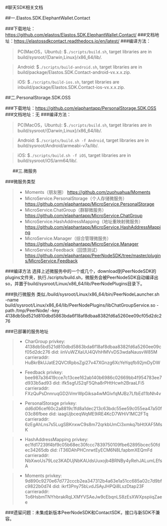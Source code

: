 #聊天SDK相关文档

##一.Elastos.SDK.ElephantWallet.Contact

###下载地址：https://github.com/elastos/Elastos.SDK.ElephantWallet.Contact/
###文档地址：https://elastossdkcontact.readthedocs.io/en/latest/
###编译方法：

> PC(MacOS，Ubuntu): $`./scripts/build.sh`, target libraries are in build/sysroot/{Darwin,Linux}/x86_64/lib/.

> Android:           $`./scripts/build-android.sh`, target libraries are in build/package/Elastos.SDK.Contact-android-vx.x.x.zip.

> iOS:               $`./scripts/build-ios.sh`, target libraries are inbuild/package/Elastos.SDK.Contact-ios-vx.x.x.zip.


##二.PersonalStorage.SDK.OSS

###下载地址：https://github.com/elaphantapp/PersonalStorage.SDK.OSS
###文档地址：无
###编译方法：

> PC(MacOS，Ubuntu): $`./scripts/build.sh`, target libraries are in build/sysroot/{Darwin,Linux}/x86_64/lib/.

> Android:           $`./scripts/build.sh -f Android`, target libraries are in build/sysroot/Android/armeabi-v7a/lib/.

> iOS:               $`./scripts/build.sh -f iOS`, target libraries are in build/sysroot/iOS/arm64/lib/.

     
##三.微服务

###微服务类型
> - Moments（朋友圈）
    https://github.com/zuohuahua/Moments
> - MicroService.PersonalStorage（个人存储微服务）
    https://github.com/elaphantapp/MicroService.PersonalStorage
> - MicroService.ChatGroup（群聊微服务）
    https://github.com/elaphantapp/MicroService.ChatGroup
> - MicroService.HashAddressMapping（地址重映射微服务）
    https://github.com/elaphantapp/MicroService.HashAddressMapping
> - MicroService.Manager（综合管理微服务）
    https://github.com/elaphantapp/MicroService.Manager
> - MicroService.Feedback（回馈测试）
    https://github.com/elaphantapp/PeerNodeSDK/tree/master/plugins/MicroService.Feedback


###编译方法
    选择上述微服务中的一个或几个，download到PeerNodeSDK的plugins文件夹，执行./scripts/build.sh，微服务会被PeerNodeSDK自动编译出so，并置于build/sysroot/Linux/x86_64/lib/PeerNodePlugins目录下。

###执行微服务
    类似./build/sysroot/Linux/x86_64/bin/PeerNodeLauncher.sh -name build/sysroot/Linux/x86_64/lib/PeerNodePlugins/libChatGroupService.so -path /tmp/PeerNode/ -key 4138db5bd521d810dbd5863bda6f18af8dbaa8382fd6a5260ee09cf05d2dc276 

###已部署的服务地址
> - CharGroup
    privkey:	4138db5bd521d810dbd5863bda6f18af8dbaa8382fd6a5260ee09cf05d2dc276
	did:	iinVuWZXaUU4QVhHMVvDS3wdaNausvW85M
	carrieraddr:	HuBkrBkUJatE2QVCtRpbsZgi27v47XGnzg6XcYeYqqfb92jmDyDW

> - Feedback
    privkey:	bee987a36419cce7c13cee162ab140b6986c02669bb4f954783ee7d933b5ad93
	did:	ifk5sgfJS2qF5Qha8rPHtHcwh2BraaLFi5
	carrieraddr:	FXzQuPsDnnruqGD2iVmrWpGiksa4wMGivfqMJBz7LfbEd11bNh4v

> - PersonalStorage
    privkey:	dd6d06cef60c2a8819c1fd8a1dec213c63bdc55ee59c055ea47a50f03c86fbee
	did:	iaagUjbceqWqME9iRE4KcD7WHiV1MC2FTq
	carrieraddr:	6zEgAhLns7s5LugSBKnxwC9s8m72qrkbUmCi3xmkq7bHtXAF5MsK

> - HashAddressMapping
    privkey:	ec1fd17239f4bf9c05b68ec30fccc7839750109fbe62895bcec50fdec34265db
	did:	iT36DAhPHCnrwtEyECM6N8LfapbmXEQmFd
	carrieraddr:	NbXwoUs79Loz3KADUjNbKAUdsUuxojb4BRNBy4yRehJALumLEfsA

> - Moments
    privkey:	9d890c9270e67d772cccb2ea347312b4a63e1a51cc685a02c7d9bfc9822b0d74
	did:	ikrf3Pny75bLvdJSAyJHPQi8LszDtap23F
	carrieraddr:	To6HsbmTNYhbrakRqLXMYVSAeJw9cEbqnLS8zEsXWXpspiiqZaee


###遗留问题：未集成新版本PeerNodeSDK和ContactSDK，接口与新SDK不兼容。
